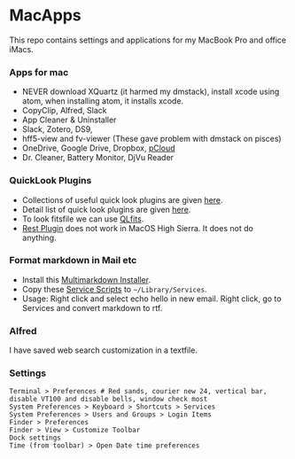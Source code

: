 # MacApps
This repo contains settings and applications for my MacBook Pro and office iMacs.

### Apps for mac
- NEVER download XQuartz (it harmed my dmstack), install xcode using atom, when installing atom, it installs xcode.
- CopyClip, Alfred, Slack
- App Cleaner & Uninstaller
- Slack, Zotero, DS9, 
- hff5-view and fv-viewer (These gave problem with dmstack on pisces)
- OneDrive, Google Drive, Dropbox, [pCloud][pcloud]
-  Dr. Cleaner, Battery Monitor, DjVu Reader

### QuickLook Plugins
- Collections of useful quick look plugins are given [here](https://github.com/sindresorhus/quick-look-plugins).
- Detail list of quick look plugins are given [here](http://www.quicklookplugins.com/).
- To look fitsfile we can use [QLfits](https://github.com/onekiloparsec/QLFits).
- [Rest Plugin](https://github.com/cluther/qlrest) does not work in MacOS High Sierra. It does not do anything.

### Format markdown in Mail etc
- Install this [Multimarkdown Installer](http://brettterpstra.com/2013/03/08/new-in-the-markdown-service-tools-in-place-markdown-to-rtf/).
- Copy these [Service Scripts](http://brettterpstra.com/projects/markdown-service-tools/) to `~/Library/Services`.
- Usage: Right click and select echo hello in new email. Right click, go to Services and convert markdown to rtf.


### Alfred
I have saved web search customization in a textfile.

### Settings
```
Terminal > Preferences # Red sands, courier new 24, vertical bar, disable VT100 and disable bells, window check most
System Preferences > Keyboard > Shortcuts > Services
System Preferences > Users and Groups > Login Items
Finder > Preferences 
Finder > View > Customize Toolbar
Dock settings
Time (from toolbar) > Open Date time preferences

```

[pcloud]: https://www.pcloud.com/how-to-install-pcloud-drive-mac-os.html?download=mac
